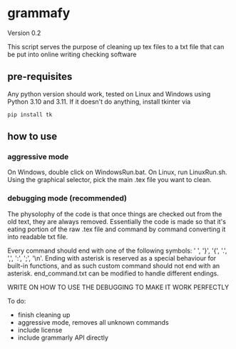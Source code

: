 # grammafy

Version 0.2

This script serves the purpose of cleaning up tex files to a txt file that can be put into online writing checking software

## pre-requisites

Any python version should work, tested on Linux and Windows using Python 3.10 and 3.11.
If it doesn't do anything, install tkinter via
```
pip install tk
```

## how to use

### aggressive mode

On Windows, double click on WindowsRun.bat.
On Linux, run LinuxRun.sh.
Using the graphical selector, pick the main .tex file you want to clean.

### debugging mode (recommended)

The physolophy of the code is that once things are checked out from the old text, they are always removed. Essentially the code is made so that it's eating portion of the raw .tex file and command by command converting it into readable txt file.

Every command should end with one of the following symbols: ' ', '}', '{', '.', ',', ':', ';', '\n'. Ending with asterisk is reserved as a special behaviour for built-in functions, and as such custom command should not end with an asterisk.
end_command.txt can be modified to handle different endings.


WRITE ON HOW TO USE THE DEBUGGING TO MAKE IT WORK PERFECTLY




To do:
- finish cleaning up
- aggressive mode, removes all unknown commands
- include license
- include grammarly API directly
